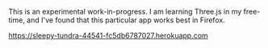 This is an experimental work-in-progress. I am learning Three.js in my free-time, and I've found that this particular app works best in Firefox.

https://sleepy-tundra-44541-fc5db6787027.herokuapp.com
